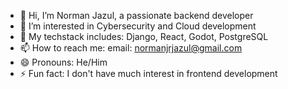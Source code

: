 - 👋 Hi, I’m Norman Jazul, a passionate backend developer
- 👀 I’m interested in Cybersecurity and Cloud development
- 📔 My techstack includes: Django, React, Godot, PostgreSQL
- 📫 How to reach me:
        email: normanjrjazul@gmail.com
- 😄 Pronouns: He/Him
- ⚡ Fun fact: I don't have much interest in frontend development

<!---
najazul/najazul is a ✨ special ✨ repository because its `README.md` (this file) appears on your GitHub profile.
You can click the Preview link to take a look at your changes.
--->
